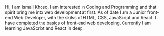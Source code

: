 

<!---
IsmailKhoso06/IsmailKhoso06 is a ✨ special ✨ repository because its `README.md` (this file) appears on your GitHub profile.
You can click the Preview link to take a look at your changes.
--->

Hi, I am Ismail Khoso, I am interested in Coding and Programming and that spirit bring me into web development at first. As of date I am a Junior front-end Web Developer, with the skilss of HTML, CSS, JavaScript and React.
I have completed the basics of front-end web developing, Currently I am learning JavaScript and React in deep. 
